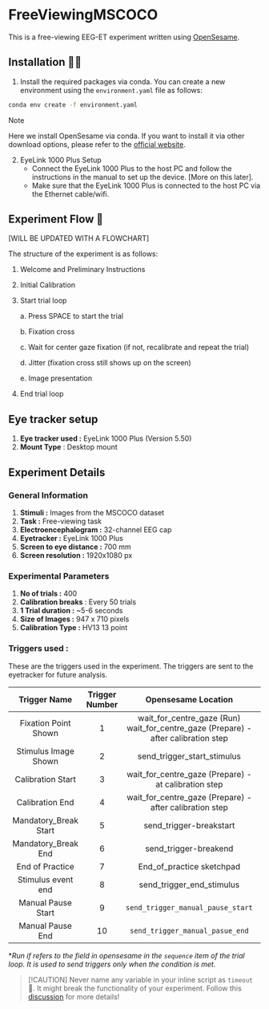 # FreeViewingMSCOCO 

This is a free-viewing EEG-ET experiment written using [OpenSesame](https://osdoc.cogsci.nl/).

## Installation 👩‍💻

1. Install the required packages via conda. You can create a new environment using the `environment.yaml` file as follows:
```bash
conda env create -f environment.yaml
```

> [!NOTE]  
> Here we install OpenSesame via conda. If you want to install it via other download options, please refer to the [official website](https://osdoc.cogsci.nl/3.2/download#all-download-options).

2. EyeLink 1000 Plus Setup
    - Connect the EyeLink 1000 Plus to the host PC and follow the instructions in the manual to set up the device. [More on this later].
    - Make sure that the EyeLink 1000 Plus is connected to the host PC via the Ethernet cable/wifi.

## Experiment Flow 🌊

[WILL BE UPDATED WITH A FLOWCHART]

The structure of the experiment is as follows:

1. Welcome and Preliminary Instructions
2. Initial Calibration
3. Start trial loop

    a. Press SPACE to start the trial

    b. Fixation cross

    c. Wait for center gaze fixation (if not, recalibrate and repeat the trial)

    d. Jitter (fixation cross still shows up on the screen)

    e. Image presentation
4. End trial loop


## Eye tracker setup 

1. **Eye tracker used :** EyeLink 1000 Plus (Version 5.50)
2. **Mount Type** : Desktop mount


## Experiment Details

### General Information
1. **Stimuli :** Images from the MSCOCO dataset
2. **Task :** Free-viewing task
3. **Electroencephalogram :** 32-channel EEG cap
4. **Eyetracker :** EyeLink 1000 Plus
5. **Screen to eye distance :** 700 mm
6. **Screen resolution :** 1920x1080 px

### Experimental Parameters
1. **No of trials :** 400
2. **Calibration breaks** : Every 50 trials
3. **1 Trial duration :** ~5-6 seconds
4. **Size of Images :** 947 x 710 pixels
5. **Calibration Type :** HV13 13 point


### Triggers used :

These are the triggers used in the experiment. The triggers are sent to the eyetracker for future analysis.

|    **Trigger Name**   | **Trigger Number** |                               **Opensesame Location**                              |            **Runif**            |
|:---------------------:|:------------------:|:----------------------------------------------------------------------------------:|:-------------------------------:|
|  Fixation Point Shown |          1         | wait_for_centre_gaze (Run) wait_for_centre_gaze (Prepare) - after calibration step |                                 |
|  Stimulus Image Shown |          2         |                             send_trigger_start_stimulus                            |                                 |
|   Calibration Start   |          3         |                wait_for_centre_gaze (Prepare) - at calibration step                |                                 |
|    Calibration End    |          4         |               wait_for_centre_gaze (Prepare) - after calibration step              |                                 |
| Mandatory_Break Start |          5         |                               send_trigger-breakstart                              | =(count_block_sequence+1)%50==0 |
|  Mandatory_Break End  |          6         |                                send_trigger-breakend                               | =(count_block_sequence+1)%50==0 |
|    End of Practice    |          7         |                              End_of_practice sketchpad                             |                                 |
|   Stimulus event end  |          8         |                              send_trigger_end_stimulus                             |                                 |
|   Manual Pause Start  |          9         |                          `send_trigger_manual_pause_start`                         |  c for calibrate; r for resume  |
|    Manual Pause End   |         10         |                           `send_trigger_manual_pasue_end`                          |                                 |


**Run if refers to the field in opensesame in the `sequence` item of the trial loop. It is used to send triggers only when the condition is met.*

> [!CAUTION] Never name any variable in your inline script as `timeout` 🥲. It might break the functionality of your experiment. Follow this [discussion](https://forum.cogsci.nl/discussion/6393/sketchpad-does-not-wait-for-the-keypress) for more details!